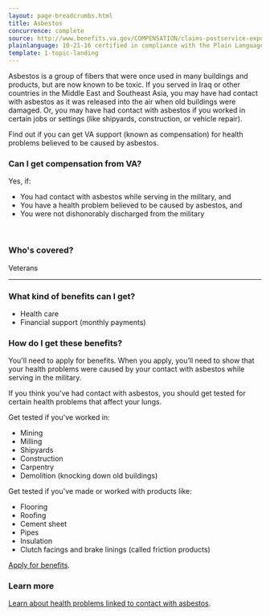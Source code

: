 ```yaml
---
layout: page-breadcrumbs.html
title: Asbestos
concurrence: complete
source: http://www.benefits.va.gov/COMPENSATION/claims-postservice-exposures-asbestos.asp
plainlanguage: 10-21-16 certified in compliance with the Plain Language Act
template: 1-topic-landing
---
```


Asbestos is a group of fibers that were once used in many buildings and products, but are now known to be toxic. If you served in Iraq or other countries in the Middle East and Southeast Asia, you may have had contact with asbestos as it was released into the air when old buildings were damaged. Or, you may have had contact with asbestos if you worked in certain jobs or settings (like shipyards, construction, or vehicle repair). 

Find out if you can get VA support (known as compensation) for health problems believed to be caused by asbestos.

<div class="call-out" markdown="1">

### Can I get compensation from VA?

Yes, if:

- You had contact with asbestos while serving in the military, and
- You have a health problem believed to be caused by asbestos, and
- You were not dishonorably discharged from the military

<br>

### Who's covered?

Veterans
</div>

--------

### What kind of benefits can I get?

- Health care
- Financial support (monthly payments)

### How do I get these benefits?

You'll need to apply for benefits. When you apply, you’ll need to show that your health problems were caused by your contact with asbestos while serving in the military.

If you think you've had contact with asbestos, you should get tested for certain health problems that affect your lungs.

Get tested if you've worked in:
- Mining
- Milling
- Shipyards
- Construction
- Carpentry
- Demolition (knocking down old buildings) 

Get tested if you've made or worked with products like:
- Flooring
- Roofing
- Cement sheet
- Pipes
- Insulation
- Clutch facings and brake linings (called friction products)

[Apply for benefits](https://www.vets.gov/disability-benefits/apply-for-benefits/).

### Learn more

[Learn about health problems linked to contact with asbestos](http://www.publichealth.va.gov/exposures/asbestos/index.asp).
